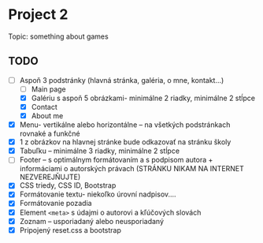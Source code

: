 # Project 2
Topic: something about games
## TODO
- [ ] Aspoň 3 podstránky (hlavná stránka, galéria, o mne, kontakt...)
  - [ ] Main page
  - [X] Galériu s aspoň 5 obrázkami- minimálne 2 riadky, minimálne 2 stĺpce
  - [X] Contact
  - [X] About me
- [X] Menu- vertikálne alebo horizontálne – na všetkých podstránkach rovnaké a funkčné
- [X] 1 z obrázkov na hlavnej stránke bude odkazovať na stránku školy
- [X] Tabuľku – minimálne 3 riadky, minimálne 2 stĺpce
- [ ] Footer – s optimálnym formátovaním a s podpisom autora + informáciami o autorských právach (STRÁNKU NIKAM NA INTERNET NEZVEREJŇUJTE)
- [X] CSS triedy, CSS ID, Bootstrap
- [X] Formátovanie textu- niekoľko úrovní nadpisov....
- [X] Formátovanie pozadia
- [X] Element `<meta>` s údajmi o autorovi a kľúčových slovách
- [X] Zoznam – usporiadaný alebo neusporiadaný
- [X] Pripojený reset.css a bootstrap
